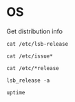 # OS

Get distribution info

`cat /etc/lsb-release` 

`cat /etc/issue*`

`cat /etc/*release` 

`lsb_release -a`

`uptime`

